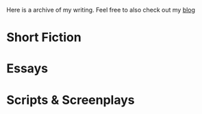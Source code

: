 Here is a archive of my writing. Feel free to also check out my [blog](https://wdsouth91.github.io/log.md)

# Short Fiction

# Essays

# Scripts & Screenplays
